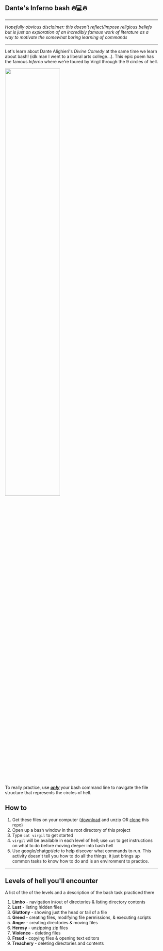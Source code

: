 ## Dante's Inferno bash 🔥💻🔥 

---

*Hopefully obvious disclaimer: this doesn't reflect/impose religious beliefs but is just an exploration of an incredibly famous work of literature as a way to motivate the somewhat boring learning of commands*

----

Let's learn about Dante Alighieri's *Divine Comedy* at the same time we learn about bash! (idk man I went to a liberal arts college...). This epic poem has the famous *Inferno* where we're toured by Virgil through the 9 circles of hell.

<img src="https://www.thoughtco.com/thmb/Avbsf-KY0ImBByRdI1UatD7knW0=/1500x0/filters:no_upscale():max_bytes(150000):strip_icc()/illustration-to-the-divine-comedy-by-dante-alighieri--abyss-of-hell---1480-1490--found-in-the-collection-of-the-biblioteca-apostolica-vaticana--486777773-5c3a03c246e0fb00016261f2.jpg" width="60%">

To really practice, use ***<u>only</u>*** your bash command line to navigate the file structure that represents the circles of hell.

## How to

1. Get these files on your computer ([download](https://github.com/AdamSpannbauer/dantes-inferno/archive/refs/heads/master.zip) and unzip OR [clone](https://docs.github.com/en/repositories/creating-and-managing-repositories/cloning-a-repository) this repo)
2. Open up a bash window in the root directory of this project
3. Type `cat virgil` to get started
4. `virgil` will be available in each level of hell; use `cat` to get instructions on what to do before moving deeper into bash hell
5. Use google/chatgpt/etc to help discover what commands to run.  This activity doesn't tell you how to do all the things; it just brings up common tasks to know how to do and is an environment to practice.

----

## Levels of hell you'll encounter

A list of the of the levels and a description of the bash task practiced there

1. **Limbo** - navigation in/out of directories & listing directory contents
2. **Lust** - listing hidden files
3. **Gluttony** - showing just the head or tail of a file
4. **Greed** - creating files, modifying file permissions, & executing scripts
5. **Anger** - creating directories & moving files
6. **Heresy** - unzipping zip files
7. **Violence** - deleting files
8. **Fraud** - copying files & opening text editors
9. **Treachery** - deleting directories and contents